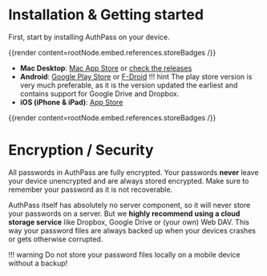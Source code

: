 # Installation & Getting started 

First, start by installing AuthPass on your device.

{{render content=rootNode.embed.references.storeBadges /}}

* **Mac Desktop**: [Mac App Store](https://apps.apple.com/app/authpass-password-manager/id1478552452?ls=1&mt=12&at=11l8ru) or [check the releases](https://github.com/authpass/authpass/releases)
* **Android**: [Google Play Store](https://play.google.com/store/apps/details?id=design.codeux.authpass&referrer=utm_source%3Dwebsite) or [F-Droid](https://f-droid.org/packages/design.codeux.authpass.fdroid/)
  !!! hint
      The play store version is very much preferable, as it is the version updated the earliest
      and contains support for Google Drive and Dropbox.
* **iOS (iPhone & iPad)**: [App Store](https://apps.apple.com/app/authpass-password-manager/id1479297675?ls=1&ct=website&at=11l8ru)

{{render content=rootNode.embed.references.storeBadges /}}

# Encryption / Security

All passwords in AuthPass are fully encrypted. Your passwords **never** leave your device unencrypted and
are always stored encrypted. Make sure to remember your password as it is not recoverable.

AuthPass itself has absolutely no server component, so it will never store your passwords on a server.
But we **highly recommend using a cloud storage service** like Dropbox, Google Drive or (your own)
Web DAV. This way your password files are always backed up when your devices crashes or gets otherwise
corrupted.

!!! warning
    Do not store your password files locally on a mobile device without a backup! 
